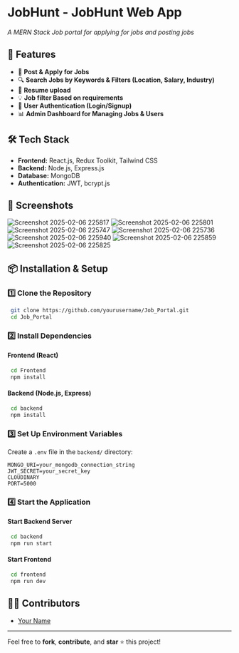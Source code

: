 # JobHunt - JobHunt Web App

*A MERN Stack Job portal for applying for jobs and posting jobs*

## 🚀 Features
- 📝 **Post & Apply for Jobs**
- 🔍 **Search Jobs by Keywords & Filters (Location, Salary, Industry)**
- 📄 **Resume upload**
- 💡 **Job filter Based on requirements**
- 🔐 **User Authentication (Login/Signup)**
- 📊 **Admin Dashboard for Managing Jobs & Users**

## 🛠️ Tech Stack
- **Frontend:** React.js, Redux Toolkit, Tailwind CSS
- **Backend:** Node.js, Express.js
- **Database:** MongoDB
- **Authentication:** JWT, bcrypt.js

## 📸 Screenshots
![Screenshot 2025-02-06 225817](https://github.com/user-attachments/assets/8192ed07-bf58-4c6e-8207-7e8efa4ec739)
![Screenshot 2025-02-06 225801](https://github.com/user-attachments/assets/388b99cb-f656-4147-90c2-c760d7d2c9da)
![Screenshot 2025-02-06 225747](https://github.com/user-attachments/assets/500e4285-c4f4-4069-b99b-5fdac6179724)
![Screenshot 2025-02-06 225736](https://github.com/user-attachments/assets/95408f83-1702-43e3-a9a0-ee36de7936d3)
![Screenshot 2025-02-06 225940](https://github.com/user-attachments/assets/0ec3f8b8-55a7-4dd9-a4f1-2852926bbf6f)
![Screenshot 2025-02-06 225859](https://github.com/user-attachments/assets/240e1894-963f-4a4e-a9c0-d62ce3358930)
![Screenshot 2025-02-06 225825](https://github.com/user-attachments/assets/bd63f624-c22a-43e4-8d29-9bc408e7eb9c)


## 📦 Installation & Setup
### 1️⃣ Clone the Repository
```sh
 git clone https://github.com/yourusername/Job_Portal.git
 cd Job_Portal
```
### 2️⃣ Install Dependencies
#### Frontend (React)
```sh
 cd Frontend
 npm install
```
#### Backend (Node.js, Express)
```sh
 cd backend
 npm install
```
### 3️⃣ Set Up Environment Variables
Create a `.env` file in the `backend/` directory:
```env
MONGO_URI=your_mongodb_connection_string
JWT_SECRET=your_secret_key
CLOUDINARY
PORT=5000
```
### 4️⃣ Start the Application
#### Start Backend Server
```sh
 cd backend
 npm run start
```
#### Start Frontend
```sh
 cd frontend
 npm run dev
```



## 👨‍💻 Contributors
- [Your Name](https://github.com/yourusername)

---

Feel free to **fork**, **contribute**, and **star** ⭐ this project!
